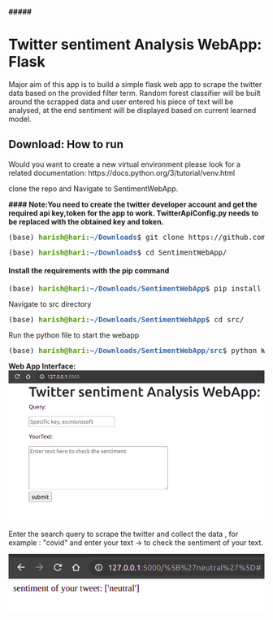 **##### <h1>Twitter sentiment Analysis WebApp: Flask</h1>**

Major aim of this app is to build a simple flask web app
to scrape the twitter data based on the provided filter term.
Random forest classifier will be built around the scrapped data
and user entered his piece of text will be analysed, at the end
sentiment will be displayed based on current learned model.

<h2>Download: How to run</h2>
Would you want to create a new virtual environment
please look for a related documentation: https://docs.python.org/3/tutorial/venv.html

clone the repo and Navigate to SentimentWebApp.

**#### **Note:You need to create the twitter developer account and 
get the required api key,token for the app to work.
TwitterApiConfig.py needs to be replaced with the obtained key and token.****

<pre>(base) <font color="#4E9A06"><b>harish@hari</b></font>:<font color="#3465A4"><b>~/Downloads</b></font>$ git clone https://github.com/hraja101/SentimentWebApp
</pre>
<pre>(base) <font color="#4E9A06"><b>harish@hari</b></font>:<font color="#3465A4"><b>~/Downloads</b></font>$ cd SentimentWebApp/
</pre>

#### **Install the requirements with the pip command**
<pre>(base) <font color="#4E9A06"><b>harish@hari</b></font>:<font color="#3465A4"><b>~/Downloads/SentimentWebApp</b></font>$ pip install -r requirements.txt </pre>

Navigate to src directory
<pre>(base) <font color="#4E9A06"><b>harish@hari</b></font>:<font color="#3465A4"><b>~/Downloads/SentimentWebApp</b></font>$ cd src/</pre>
Run the python file to start the webapp
<pre>(base) <font color="#4E9A06"><b>harish@hari</b></font>:<font color="#3465A4"><b>~/Downloads/SentimentWebApp/src</b></font>$ python WebApiSentiment.py 
</pre>

**Web App Interface:**
![img_3.png](img_3.png)

Enter the search query to scrape the twitter and collect the data , 
for example : "covid" and enter your text -> to check the sentiment of your text.

![img_2.png](img_2.png)
